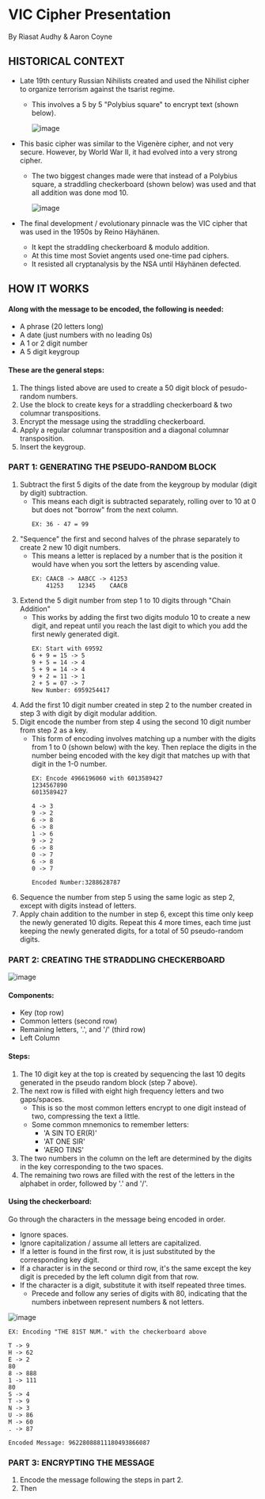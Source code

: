 # VIC Cipher Presentation
By Riasat Audhy & Aaron Coyne


## HISTORICAL CONTEXT

- Late 19th century Russian Nihilists created and used the Nihilist cipher to organize terrorism against the tsarist regime.
  - This involves a 5 by 5 "Polybius square" to encrypt text (shown below).

    ![image](https://github.com/Stuycs-K/final-project-09-coyne-aaron-audhy-riasat/assets/88259584/11af48c4-f0fe-4122-b904-674094106b7e)

    

- This basic cipher was similar to the Vigenère cipher, and not very secure. However, by World War II, it had evolved into a very strong cipher.
  - The two biggest changes made were that instead of a Polybius square, a straddling checkerboard (shown below) was used and that all addition was done mod 10.

    ![image](https://github.com/Stuycs-K/final-project-09-coyne-aaron-audhy-riasat/assets/88259584/f2b545ef-b6e8-4188-8990-448953392525)



- The final development / evolutionary pinnacle was the VIC cipher that was used in the 1950s by  Reino Häyhänen.
  - It kept the straddling checkerboard & modulo addition.
  - At this time most Soviet angents used one-time pad ciphers.
  - It resisted all cryptanalysis by the NSA until Häyhänen defected.

## HOW IT WORKS

#### Along with the message to be encoded, the following is needed:
- A phrase (20 letters long)
- A date (just numbers with no leading 0s)
- A 1 or 2 digit number
- A 5 digit keygroup

#### These are the general steps:
1. The things listed above are used to create a 50 digit block of pesudo-random numbers.
2. Use the block to create keys for a straddling checkerboard & two columnar transpositions.
3. Encrypt the message using the straddling checkerboard.
4. Apply a regular columnar transposition and a diagonal columnar transposition.
5. Insert the keygroup.


### PART 1: GENERATING THE PSEUDO-RANDOM BLOCK

1. Subtract the first 5 digits of the date from the keygroup by modular (digit by digit) subtraction.
   - This means each digit is subtracted separately, rolling over to 10 at 0 but does not "borrow" from the next column.
     ```
     EX: 36 - 47 = 99
     ```
2. "Sequence" the first and second halves of the phrase separately to create 2 new 10 digit numbers.
   - This means a letter is replaced by a number that is the position it would have when you sort the letters by ascending value.
     ```
     EX: CAACB -> AABCC -> 41253
         41253    12345    CAACB
     ```
3. Extend the 5 digit number from step 1 to 10 digits through "Chain Addition"
   - This works by adding the first two digits modulo 10 to create a new digit, and repeat until you reach the last digit to which you add the first newly generated digit.
     ```
     EX: Start with 69592
     6 + 9 = 15 -> 5
     9 + 5 = 14 -> 4
     5 + 9 = 14 -> 4
     9 + 2 = 11 -> 1
     2 + 5 = 07 -> 7
     New Number: 6959254417
     ```
4. Add the first 10 digit number created in step 2 to the number created in step 3 with digit by digit modular addition.
5. Digit encode the number from step 4 using the second 10 digit number from step 2 as a key.
   - This form of encoding involves matching up a number with the digits from 1 to 0 (shown below) with the key. Then replace the digits in the number being encoded with the key digit that matches up with that digit in the 1-0 number.
     ```
     EX: Encode 4966196060 with 6013589427
     1234567890
     6013589427

     4 -> 3
     9 -> 2
     6 -> 8
     6 -> 8
     1 -> 6
     9 -> 2
     6 -> 8
     0 -> 7
     6 -> 8
     0 -> 7

     Encoded Number:3288628787
     ```
6. Sequence the number from step 5 using the same logic as step 2, except with digits instead of letters.
7. Apply chain addition to the number in step 6, except this time only keep the newly generated 10 digits. Repeat this 4 more times, each time just keeping the newly generated digits, for a total of 50 pseudo-random digits.

   
### PART 2: CREATING THE STRADDLING CHECKERBOARD
![image](https://github.com/Stuycs-K/final-project-09-coyne-aaron-audhy-riasat/assets/88259584/32934e29-437e-4162-aaf4-cebeab221f94)

#### Components:
- Key (top row)
- Common letters (second row)
- Remaining letters, '.', and '/' (third row)
- Left Column

#### Steps:
1. The 10 digit key at the top is created by sequencing the last 10 degits generated in the pseudo random block (step 7 above).
2. The next row is filled with eight high frequency letters and two gaps/spaces.
   - This is so the most common letters encrypt to one digit instead of two, compressing the text a little.
   - Some common mnemonics to remember letters:
     - 'A SIN TO ER(R)'
     - 'AT ONE SIR'
     - 'AERO TINS'
3. The two numbers in the column on the left are determined by the digits in the key corresponding to the two spaces.
4. The remaining two rows are filled with the rest of the letters in the alphabet in order, followed by '.' and '/'.

#### Using the checkerboard:
Go through the characters in the message being encoded in order.
- Ignore spaces.
- Ignore capitalization / assume all letters are capitalized.
- If a letter is found in the first row, it is just substituted by the corresponding key digit.
- If a character is in the second or third row, it's the same except the key digit is preceded by the left column digit from that row.
- If the character is a digit, substitute it with itself repeated three times.
  - Precede and follow any series of digits with 80, indicating that the numbers inbetween represent numbers & not letters.

![image](https://github.com/Stuycs-K/final-project-09-coyne-aaron-audhy-riasat/assets/88259584/0463c08e-0057-4cd1-bf78-a17c36d612a9)

```
EX: Encoding "THE 81ST NUM." with the checkerboard above

T -> 9
H -> 62
E -> 2
80
8 -> 888
1 -> 111
80
S -> 4
T -> 9
N -> 3
U -> 86
M -> 60
. -> 87

Encoded Message: 96228088811180493866087
```

### PART 3: ENCRYPTING THE MESSAGE

1. Encode the message following the steps in part 2.
2. Then
